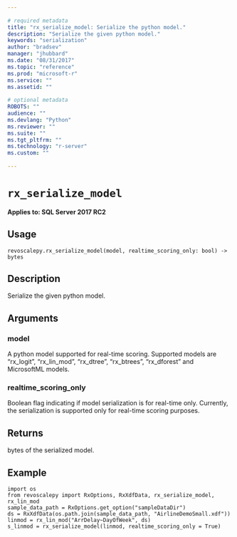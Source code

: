 ```yaml
--- 
 
# required metadata 
title: "rx_serialize_model: Serialize the python model." 
description: "Serialize the given python model." 
keywords: "serialization" 
author: "bradsev" 
manager: "jhubbard" 
ms.date: "08/31/2017" 
ms.topic: "reference" 
ms.prod: "microsoft-r" 
ms.service: "" 
ms.assetid: "" 
 
# optional metadata 
ROBOTS: "" 
audience: "" 
ms.devlang: "Python" 
ms.reviewer: "" 
ms.suite: "" 
ms.tgt_pltfrm: "" 
ms.technology: "r-server" 
ms.custom: "" 
 
---
```


# `rx_serialize_model`


**Applies to: SQL Server 2017 RC2**


## Usage



```
revoscalepy.rx_serialize_model(model, realtime_scoring_only: bool) -> bytes
```




## Description

Serialize the given python model.


## Arguments


### model

A python model supported for real-time scoring. Supported models
are “rx_logit”, “rx_lin_mod”, “rx_dtree”, “rx_btrees”, “rx_dforest” and MicrosoftML models.


### realtime_scoring_only

Boolean flag indicating if model serialization is for real-time only. Currently, the
serialization is supported only for real-time scoring purposes.


## Returns

bytes of the serialized model.


## Example



```
import os
from revoscalepy import RxOptions, RxXdfData, rx_serialize_model, rx_lin_mod
sample_data_path = RxOptions.get_option("sampleDataDir")
ds = RxXdfData(os.path.join(sample_data_path, "AirlineDemoSmall.xdf"))
linmod = rx_lin_mod("ArrDelay~DayOfWeek", ds)
s_linmod = rx_serialize_model(linmod, realtime_scoring_only = True)
```

